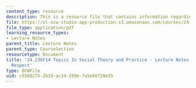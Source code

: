 ```yaml
---
content_type: resource
description: This is a resource file that contains information regarding session 21.
file: https://ol-ocw-studio-app-production.s3.amazonaws.com/courses/24-236-topics-in-social-theory-and-practice-race-and-racism-fall-2014/c55082752b3dac1d209e7a5e66720e55_MIT24_236F14_Sess21.pdf
file_type: application/pdf
learning_resource_types:
- Lecture Notes
parent_title: Lecture Notes
parent_type: CourseSection
resourcetype: Document
title: '24.236F14 Topics In Social Theory and Practice - Lecture Notes: Equality and
  Respect'
type: OCWFile
uid: c5508275-2b3d-ac1d-209e-7a5e66720e55
---
```

